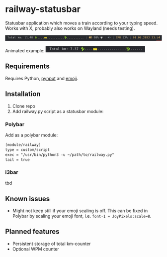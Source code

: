 # railway-statusbar
Statusbar application which moves a train according to your typing speed.
Works with X, probably also works on Wayland (needs testing).

![Illustration of the application in a statusbar](images/status.png)

Animated example:
![Animated illustration of the application](images/animated.gif) 

## Requirements
Requires Python, [pynput](https://pypi.org/project/pynput/) and [emoji](https://pypi.org/project/emoji/).


## Installation

1. Clone repo
2. Add railway.py script as a statusbar module:

### Polybar
Add as a polybar module:
```
[module/railway]
type = custom/script
exec = "/usr/bin/python3 -u ~/path/to/railway.py"
tail = true
```

### i3bar
tbd


## Known issues
- Might not keep still if your emoji scaling is off. This can be fixed in Polybar by scaling your emoji font, i.e. `font-1 = JoyPixels:scale=8`.


## Planned features
- Persistent storage of total km-counter
- Optional WPM counter
